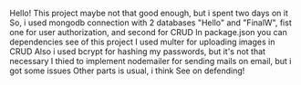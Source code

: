 Hello!
This project maybe not that good enough, but i spent two days on it
So, i used mongodb connection with 2 databases "Hello" and "FinalW", fist one for user authorization, and second for CRUD
In package.json you can dependencies see of this project
I used multer for uploading images in CRUD
Also i used bcrypt for hashing my passwords, but it's not that necessary
I thied to implement nodemailer for sending mails on email, but i got some issues
Other parts is usual, i think
See on defending!